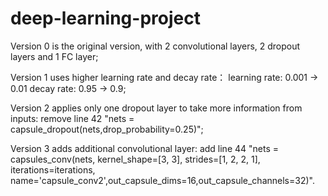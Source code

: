 # deep-learning-project

Version 0 is the original version, with 2 convolutional layers, 2 dropout layers and 1 FC layer;

Version 1 uses higher learning rate and decay rate：
learning rate: 0.001 -> 0.01
decay rate: 0.95 -> 0.9;

Version 2 applies only one dropout layer to take more information from inputs:
remove line 42 "nets = capsule_dropout(nets,drop_probability=0.25)";

Version 3 adds additional convolutional layer:
add line 44 "nets = capsules_conv(nets, kernel_shape=[3, 3], strides=[1, 2, 2, 1], iterations=iterations, name='capsule_conv2',out_capsule_dims=16,out_capsule_channels=32)".
